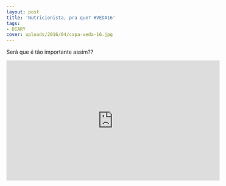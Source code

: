 ```yaml
---
layout: post
title: 'Nutricionista, pra que? #VEDA16'
tags:
- DIARY
cover: uploads/2016/04/capa-veda-16.jpg
---
```


Será que é tão importante assim??

<iframe width="560" height="315" src="https://www.youtube.com/embed/jP9twG7ow6A" frameborder="0" allowfullscreen></iframe>
